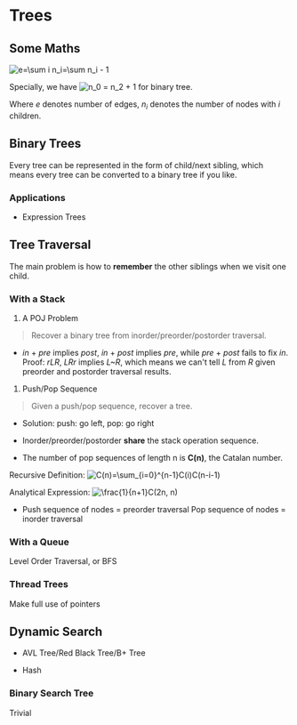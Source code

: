 # Trees

## Some Maths

<img src="https://latex.codecogs.com/svg.latex?e=\sum&space;i&space;n_i=\sum&space;n_i&space;-&space;1" title="e=\sum i n_i=\sum n_i - 1" />

Specially, we have <img src="https://latex.codecogs.com/svg.latex?n_0&space;=&space;n_2&space;&plus;&space;1" title="n_0 = n_2 + 1" /> for binary tree.

Where *e* denotes number of edges, *n<sub>i</sub>* denotes the number of nodes with *i* children.

## Binary Trees

Every tree can be represented in the form of child/next sibling, which means every tree can be converted to a binary tree if you like.

### Applications

* Expression Trees

## Tree Traversal

The main problem is how to **remember** the other siblings when we visit one child.

### With a Stack

1. A POJ Problem

  > Recover a binary tree from inorder/preorder/postorder traversal.

  * *in* + *pre* implies *post*, *in* + *post* implies *pre*, while *pre* + *post* fails to fix *in*. Proof: *rLR*, *LRr* implies *L~R*, which means we can't tell *L* from *R* given preorder and postorder traversal results.

1. Push/Pop Sequence

  > Given a push/pop sequence, recover a tree.

  * Solution: push: go left, pop: go right

  * Inorder/preorder/postorder **share** the stack operation sequence.

  * The number of pop sequences of length n is **C(n)**, the Catalan number.

  Recursive Definition: <img src="https://latex.codecogs.com/svg.latex?C(n)=\sum_{i=0}^{n-1}C(i)C(n-i-1)" title="C(n)=\sum_{i=0}^{n-1}C(i)C(n-i-1)" />

  Analytical Expression: <img src="https://latex.codecogs.com/svg.latex?C(n)=\frac{1}{n&plus;1}C(2n,&space;n)" title="\frac{1}{n+1}C(2n, n)" />

  * Push sequence of nodes = preorder traversal
  Pop sequence of nodes = inorder traversal

### With a Queue

Level Order Traversal, or BFS

### Thread Trees

Make full use of pointers

## Dynamic Search

* AVL Tree/Red Black Tree/B+ Tree

* Hash

### Binary Search Tree

Trivial